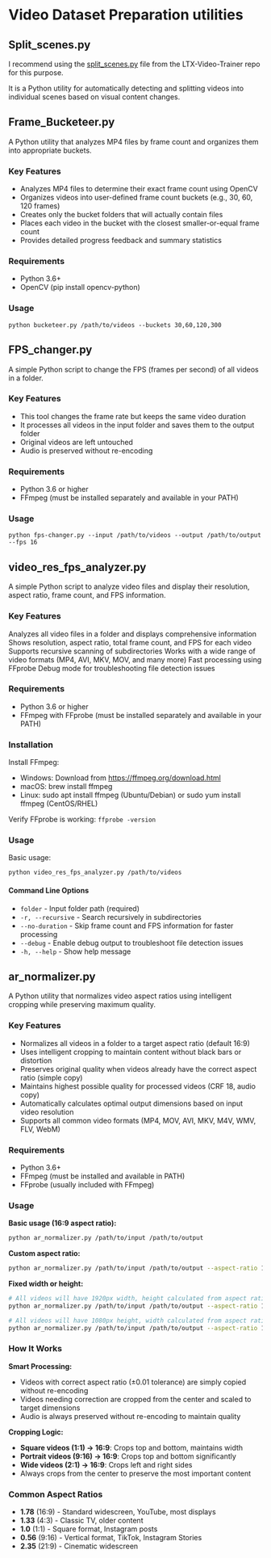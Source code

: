 # Video Dataset Preparation utilities

## Split_scenes.py
I recommend using the [split_scenes.py](https://github.com/Lightricks/LTX-Video-Trainer/blob/main/scripts/split_scenes.py) file from the LTX-Video-Trainer repo for this purpose.

It is a Python utility for automatically detecting and splitting videos into individual scenes based on visual content changes.

## Frame_Bucketeer.py
A Python utility that analyzes MP4 files by frame count and organizes them into appropriate buckets.

### Key Features

- Analyzes MP4 files to determine their exact frame count using OpenCV
- Organizes videos into user-defined frame count buckets (e.g., 30, 60, 120 frames)
- Creates only the bucket folders that will actually contain files
- Places each video in the bucket with the closest smaller-or-equal frame count
- Provides detailed progress feedback and summary statistics

### Requirements

- Python 3.6+
- OpenCV (pip install opencv-python)

### Usage
```
python bucketeer.py /path/to/videos --buckets 30,60,120,300
```

## FPS_changer.py
A simple Python script to change the FPS (frames per second) of all videos in a folder.

### Key Features

- This tool changes the frame rate but keeps the same video duration
- It processes all videos in the input folder and saves them to the output folder
- Original videos are left untouched
- Audio is preserved without re-encoding

### Requirements

- Python 3.6 or higher
- FFmpeg (must be installed separately and available in your PATH)

### Usage
```
python fps-changer.py --input /path/to/videos --output /path/to/output --fps 16
```

## video_res_fps_analyzer.py
A simple Python script to analyze video files and display their resolution, aspect ratio, frame count, and FPS information.

### Key Features
Analyzes all video files in a folder and displays comprehensive information
Shows resolution, aspect ratio, total frame count, and FPS for each video
Supports recursive scanning of subdirectories
Works with a wide range of video formats (MP4, AVI, MKV, MOV, and many more)
Fast processing using FFprobe
Debug mode for troubleshooting file detection issues

### Requirements

- Python 3.6 or higher
- FFmpeg with FFprobe (must be installed separately and available in your PATH)

### Installation

Install FFmpeg:

- Windows: Download from https://ffmpeg.org/download.html
- macOS: brew install ffmpeg
- Linux: sudo apt install ffmpeg (Ubuntu/Debian) or sudo yum install ffmpeg (CentOS/RHEL)


Verify FFprobe is working:
```ffprobe -version```

### Usage

Basic usage:
```
python video_res_fps_analyzer.py /path/to/videos
```

#### Command Line Options

- ```folder``` - Input folder path (required)
- ```-r, --recursive``` - Search recursively in subdirectories
- ```--no-duration``` - Skip frame count and FPS information for faster processing
- ```--debug``` - Enable debug output to troubleshoot file detection issues
- ```-h, --help``` - Show help message

## ar_normalizer.py
A Python utility that normalizes video aspect ratios using intelligent cropping while preserving maximum quality.

### Key Features

- Normalizes all videos in a folder to a target aspect ratio (default 16:9)
- Uses intelligent cropping to maintain content without black bars or distortion
- Preserves original quality when videos already have the correct aspect ratio (simple copy)
- Maintains highest possible quality for processed videos (CRF 18, audio copy)
- Automatically calculates optimal output dimensions based on input video resolution
- Supports all common video formats (MP4, MOV, AVI, MKV, M4V, WMV, FLV, WebM)

### Requirements

- Python 3.6+
- FFmpeg (must be installed and available in PATH)
- FFprobe (usually included with FFmpeg)

### Usage

**Basic usage (16:9 aspect ratio):**
```bash
python ar_normalizer.py /path/to/input /path/to/output
```

**Custom aspect ratio:**
```bash
python ar_normalizer.py /path/to/input /path/to/output --aspect-ratio 1.33
```

**Fixed width or height:**
```bash
# All videos will have 1920px width, height calculated from aspect ratio
python ar_normalizer.py /path/to/input /path/to/output --aspect-ratio 1.78 --width 1920

# All videos will have 1080px height, width calculated from aspect ratio  
python ar_normalizer.py /path/to/input /path/to/output --aspect-ratio 1.78 --height 1080
```

### How It Works

**Smart Processing:**
- Videos with correct aspect ratio (±0.01 tolerance) are simply copied without re-encoding
- Videos needing correction are cropped from the center and scaled to target dimensions
- Audio is always preserved without re-encoding to maintain quality

**Cropping Logic:**
- **Square videos (1:1) → 16:9**: Crops top and bottom, maintains width
- **Portrait videos (9:16) → 16:9**: Crops top and bottom significantly  
- **Wide videos (2:1) → 16:9**: Crops left and right sides
- Always crops from the center to preserve the most important content

### Common Aspect Ratios

- **1.78** (16:9) - Standard widescreen, YouTube, most displays
- **1.33** (4:3) - Classic TV, older content
- **1.0** (1:1) - Square format, Instagram posts
- **0.56** (9:16) - Vertical format, TikTok, Instagram Stories
- **2.35** (21:9) - Cinematic widescreen